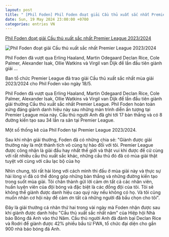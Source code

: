 ```yaml
---
layout: post
title: " [Phil Foden] Phil Foden đoạt giải Cầu thủ xuất sắc nhất Premier League 2023/2024"
date: Sun, 19 May 2024 23:00:00 +0700
categories: entries VN
---
```

[Phil Foden đoạt giải Cầu thủ xuất sắc nhất Premier League 2023/2024](https://baoquangninh.vn/phil-foden-doat-giai-cau-thu-xuat-sac-nhat-premier-league-2023-2024-3299343.html)

![Phil Foden đoạt giải Cầu thủ xuất sắc nhất Premier League 2023/2024](https://media.baoquangninh.vn/upload/image/202405/thumbnail/2214575_710253b10add538cee28e2f46bc3ddd6.jpg)

Phil Foden đã vượt qua Erling Haaland, Martin Odegaard Declan Rice, Cole Palmer, Alexander Isak, Ollie Watkins và Virgil van Dijk để lần đầu tiên giành giải ...

Ban tổ chức Premier League đã trao giải Cầu thủ xuất sắc nhất mùa giải 2023/2024 cho Phil Foden vào ngày 18/5.

Phil Foden đã vượt qua Erling Haaland, Martin Odegaard Declan Rice, Cole Palmer, Alexander Isak, Ollie Watkins và Virgil van Dijk để lần đầu tiên giành giải thưởng Cầu thủ xuất sắc nhất Premier League. Phil Foden hoàn toàn xứng đáng giành danh hiệu này sau những màn trình diễn ấn tượng tại Premier League mùa này. Cầu thủ người Anh đã ghi tới 17 bàn thắng và có 8 đường kiến tạo sau 34 lần ra sân tại Premier League.

Một số thống kê của Phil Foden tại Premier League 2023/2024.

Sau khi nhận giải thưởng, Foden đã có những chia sẻ: "Giành được giải thưởng này là một thành tích vô cùng tự hào đối với tôi. Premier League được công nhận là giải đấu hay nhất thế giới và thật vui khi được đề cử cùng với rất nhiều cầu thủ xuất sắc khác, những cầu thủ đó đã có mùa giải thật tuyệt vời cùng với câu lạc bộ của họ

Nhìn chung, tôi rất hài lòng với cách mình thi đấu ở mùa giải này và thực sự hài lòng vì đã có thể đóng góp những bàn thắng và những đường kiến ​​tạo trong suốt mùa giải. Tôi chân thành gửi lời cảm ơn tất cả các nhân viên, huấn luyện viên của đội bóng và đặc biệt là các đồng đội của tôi. Tôi sẽ không thể giành được danh hiệu cao quý này nếu không có họ. Và tôi cũng muốn nhân cơ hội này để cảm ơn tất cả những người đã bầu chọn cho tôi".

Đây là giải thưởng cá nhân thứ hai trong vài ngày mà Foden nhận được sau khi giành được danh hiệu "Cầu thủ xuất sắc nhất năm" của Hiệp hội Nhà báo Bóng đá Anh vào thứ Năm. Cầu thủ người Anh đã đánh bại Declan Rice và Rodri để giành được 42% phiếu bầu từ FWA, tổ chức đại diện cho gần 900 nhà báo bóng đá Anh.

